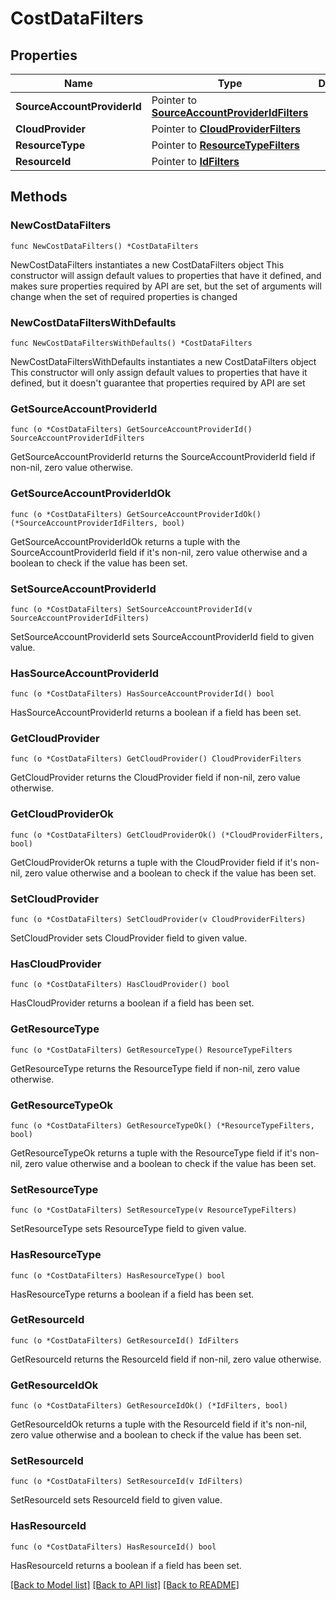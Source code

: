 # CostDataFilters

## Properties

Name | Type | Description | Notes
------------ | ------------- | ------------- | -------------
**SourceAccountProviderId** | Pointer to [**SourceAccountProviderIdFilters**](SourceAccountProviderIdFilters.md) |  | [optional] 
**CloudProvider** | Pointer to [**CloudProviderFilters**](CloudProviderFilters.md) |  | [optional] 
**ResourceType** | Pointer to [**ResourceTypeFilters**](ResourceTypeFilters.md) |  | [optional] 
**ResourceId** | Pointer to [**IdFilters**](IdFilters.md) |  | [optional] 

## Methods

### NewCostDataFilters

`func NewCostDataFilters() *CostDataFilters`

NewCostDataFilters instantiates a new CostDataFilters object
This constructor will assign default values to properties that have it defined,
and makes sure properties required by API are set, but the set of arguments
will change when the set of required properties is changed

### NewCostDataFiltersWithDefaults

`func NewCostDataFiltersWithDefaults() *CostDataFilters`

NewCostDataFiltersWithDefaults instantiates a new CostDataFilters object
This constructor will only assign default values to properties that have it defined,
but it doesn't guarantee that properties required by API are set

### GetSourceAccountProviderId

`func (o *CostDataFilters) GetSourceAccountProviderId() SourceAccountProviderIdFilters`

GetSourceAccountProviderId returns the SourceAccountProviderId field if non-nil, zero value otherwise.

### GetSourceAccountProviderIdOk

`func (o *CostDataFilters) GetSourceAccountProviderIdOk() (*SourceAccountProviderIdFilters, bool)`

GetSourceAccountProviderIdOk returns a tuple with the SourceAccountProviderId field if it's non-nil, zero value otherwise
and a boolean to check if the value has been set.

### SetSourceAccountProviderId

`func (o *CostDataFilters) SetSourceAccountProviderId(v SourceAccountProviderIdFilters)`

SetSourceAccountProviderId sets SourceAccountProviderId field to given value.

### HasSourceAccountProviderId

`func (o *CostDataFilters) HasSourceAccountProviderId() bool`

HasSourceAccountProviderId returns a boolean if a field has been set.

### GetCloudProvider

`func (o *CostDataFilters) GetCloudProvider() CloudProviderFilters`

GetCloudProvider returns the CloudProvider field if non-nil, zero value otherwise.

### GetCloudProviderOk

`func (o *CostDataFilters) GetCloudProviderOk() (*CloudProviderFilters, bool)`

GetCloudProviderOk returns a tuple with the CloudProvider field if it's non-nil, zero value otherwise
and a boolean to check if the value has been set.

### SetCloudProvider

`func (o *CostDataFilters) SetCloudProvider(v CloudProviderFilters)`

SetCloudProvider sets CloudProvider field to given value.

### HasCloudProvider

`func (o *CostDataFilters) HasCloudProvider() bool`

HasCloudProvider returns a boolean if a field has been set.

### GetResourceType

`func (o *CostDataFilters) GetResourceType() ResourceTypeFilters`

GetResourceType returns the ResourceType field if non-nil, zero value otherwise.

### GetResourceTypeOk

`func (o *CostDataFilters) GetResourceTypeOk() (*ResourceTypeFilters, bool)`

GetResourceTypeOk returns a tuple with the ResourceType field if it's non-nil, zero value otherwise
and a boolean to check if the value has been set.

### SetResourceType

`func (o *CostDataFilters) SetResourceType(v ResourceTypeFilters)`

SetResourceType sets ResourceType field to given value.

### HasResourceType

`func (o *CostDataFilters) HasResourceType() bool`

HasResourceType returns a boolean if a field has been set.

### GetResourceId

`func (o *CostDataFilters) GetResourceId() IdFilters`

GetResourceId returns the ResourceId field if non-nil, zero value otherwise.

### GetResourceIdOk

`func (o *CostDataFilters) GetResourceIdOk() (*IdFilters, bool)`

GetResourceIdOk returns a tuple with the ResourceId field if it's non-nil, zero value otherwise
and a boolean to check if the value has been set.

### SetResourceId

`func (o *CostDataFilters) SetResourceId(v IdFilters)`

SetResourceId sets ResourceId field to given value.

### HasResourceId

`func (o *CostDataFilters) HasResourceId() bool`

HasResourceId returns a boolean if a field has been set.


[[Back to Model list]](../README.md#documentation-for-models) [[Back to API list]](../README.md#documentation-for-api-endpoints) [[Back to README]](../README.md)


